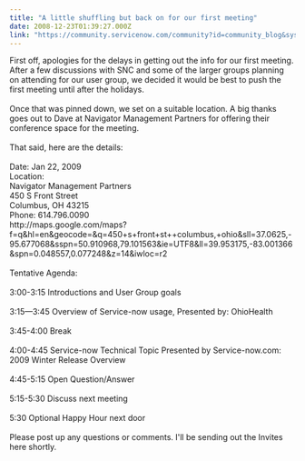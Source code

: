 ```yaml
---
title: "A little shuffling but back on for our first meeting"
date: 2008-12-23T01:39:27.000Z
link: "https://community.servicenow.com/community?id=community_blog&sys_id=ae4e66addbd0dbc01dcaf3231f961969"
---
```

<p>First off, apologies for the delays in getting out the info for our first meeting. After a few discussions with SNC and some of the larger groups planning on attending for our user group, we decided it would be best to push the first meeting until after the holidays. <br /><br />Once that was pinned down, we set on a suitable location. A big thanks goes out to Dave at Navigator Management Partners for offering their conference space for the meeting. <br /><br />That said, here are the details:<br /><br />Date: Jan 22, 2009<br />Location:<br />Navigator Management Partners<br />450 S Front Street<br />Columbus, OH 43215 <br />Phone: 614.796.0090<br />http://maps.google.com/maps?f=q&amp;hl=en&amp;geocode=&amp;q=450+s+front+st++columbus,+ohio&amp;sll=37.0625,-95.677068&amp;sspn=50.910968,79.101563&amp;ie=UTF8&amp;ll=39.953175,-83.001366&amp;spn=0.048557,0.077248&amp;z=14&amp;iwloc=r2<br /><br />Tentative Agenda:<br /><br />3:00-3:15 Introductions and User Group goals <br /> <br />3:15—3:45 Overview of Service-now usage, Presented by: OhioHealth <br /> <br />3:45-4:00 Break <br /> <br />4:00-4:45 Service-now Technical Topic Presented by Service-now.com: 2009 Winter Release Overview <br /> <br />4:45-5:15 Open Question/Answer <br /> <br />5:15-5:30 Discuss next meeting<br /><br />5:30 Optional Happy Hour next door<br /><br />Please post up any questions or comments. I'll be sending out the Invites here shortly.</p>
